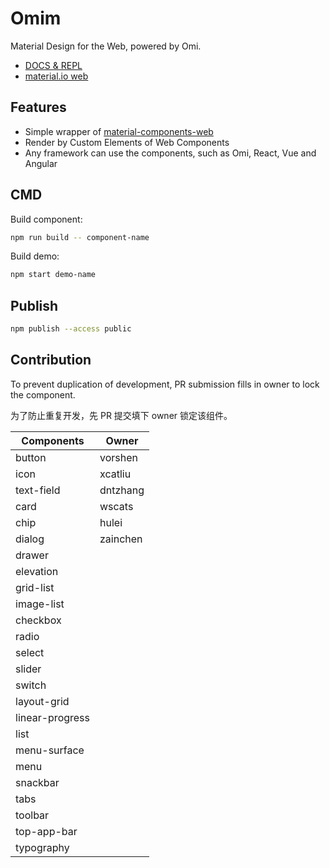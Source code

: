 # Omim

Material Design for the Web, powered by Omi.

* [DOCS & REPL](https://tencent.github.io/omi/packages/omim/docs/build/index.html)
* [material.io web](https://material.io/develop/web/)

## Features

* Simple wrapper of [material-components-web](https://github.com/material-components/material-components-web)
* Render by Custom Elements of Web Components
* Any framework can use the components, such as Omi, React, Vue and Angular 

## CMD

Build component:

```bash
npm run build -- component-name
```

Build demo:

```bash
npm start demo-name
```

## Publish

```bash
npm publish --access public
```

## Contribution

To prevent duplication of development, PR submission fills in owner to lock the component.

为了防止重复开发，先 PR 提交填下 owner 锁定该组件。

| **Components**                         | **Owner**                    |
| ------------------------------- | ----------------------------------- |
| button | vorshen |
| icon | xcatliu |
| text-field | dntzhang |
| card | wscats |
| chip | hulei |
| dialog | zainchen |
| drawer |  |
| elevation |  |
| grid-list |  |
| image-list|  |
| checkbox|  |
| radio|  |
| select|  |
| slider|  |
| switch|  |
| layout-grid|  |
| linear-progress|  |
| list|  |
| menu-surface|  |
| menu|  |
| snackbar|  |
| tabs|  |
| toolbar|  |
| top-app-bar|  |
| typography|  |
